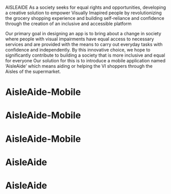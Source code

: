 AISLEAIDE
As a society seeks for equal rights and opportunities, developing a creative solution to empower Visually Imapired people by revolutionizing the grocery shopping experience and building self-reliance and confidence through the creation of an inclusive and accessible platform

Our primary goal in designing an app is to bring about a change in society where people with visual impairments have equal access to necessary services and are provided with the means to carry out everyday tasks with confidence and independently. By this innovative choice, we hope to significantly contribute to building a society that is more inclusive and equal for everyone
Our solution for this is to introduce a mobile application named ‘AisleAide’ which means aiding or helping the VI shoppers through the Aisles of the supermarket.
# AisleAide-Mobile
# AisleAide-Mobile
# AisleAide-Mobile
# AisleAide
# AisleAide
